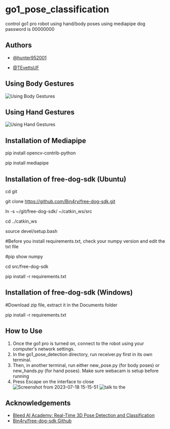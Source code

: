 
# go1_pose_classification

control go1 pro robot using hand/body poses using mediapipe
dog password is 00000000


## Authors

- [@hunter952001](https://www.github.com/hunter952001)

- [@TEvettsUF](https://www.github.com/TEvettsUF)

## Using Body Gestures
![Using Body Gestures](https://github.com/hunter952001/go1_pose_detection/assets/85843642/bb78f0c2-2ac9-4ee0-966f-85ccd96f9523)

## Using Hand Gestures
![Using Hand Gestures](https://github.com/hunter952001/go1_pose_detection/assets/85843642/a2c34855-b096-4bbe-b385-11a91f9c1860)

## Installation of Mediapipe

pip install opencv-contrib-python

pip install mediapipe


## Installation of free-dog-sdk (Ubuntu)

cd git

git clone https://github.com/Bin4ry/free-dog-sdk.git

ln -s ~/git/free-dog-sdk/ ~/catkin_ws/src

cd ../catkin_ws

source devel/setup.bash

#Before you install requirements.txt, check your numpy version and edit the txt file

#pip show numpy

cd src/free-dog-sdk

pip install -r requirements.txt

## Installation of free-dog-sdk (Windows)

#Download zip file, extract it in the Documents folder

pip install -r requirements.txt

## How to Use

1. Once the go1 pro is turned on, connect to the robot using your computer's network settings. 
2. In the go1_pose_detection directory, run receiver.py first in its own terminal.
3. Then, in another terminal, run either new_pose.py (for body poses) or new_hands.py (for hand poses). Make sure webacam is setup before running
4. Press Escape on the interface to close
![Screenshot from 2023-07-18 15-15-51](https://github.com/hunter952001/go1_pose_detection/assets/85843642/bf57d017-5ae8-4491-b90f-1bcb41da6e4d)
![talk to the](https://github.com/hunter952001/go1_pose_detection/assets/85843642/707b819b-5088-426f-b133-24ba6957b051)



## Acknowledgements

 - [Bleed AI Academy: Real-Time 3D Pose Detection and Classification](https://www.youtube.com/watch?v=aySurynUNAw)
 - [Bin4ry/free-dog-sdk Github](https://github.com/Bin4ry/free-dog-sdk)




